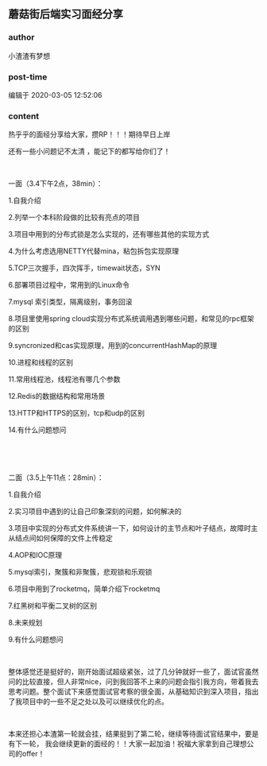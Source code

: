 ## 蘑菇街后端实习面经分享
### author 
小渣渣有梦想
### post-time 

编辑于  2020-03-05 12:52:06
### content 
<div class="post-topic-des nc-post-content">
 <p>
  热乎乎的面经分享给大家，攒RP！！！期待早日上岸
 </p>
 <p>
  还有一些小问题记不太清 ，能记下的都写给你们了！
 </p>
 <p>
  <br/>
 </p>
 <p>
  一面（3.4下午2点，38min）：
 </p>
 <p>
  1.自我介绍
 </p>
 <p>
  2.列举一个本科阶段做的比较有亮点的项目
 </p>
 <p>
  3.项目中用到的分布式锁是怎么实现的，还有哪些其他的实现方式
 </p>
 <p>
  4.为什么考虑选用NETTY代替mina，粘包拆包实现原理
 </p>
 <p>
  5.TCP三次握手，四次挥手，timewait状态，SYN
 </p>
 <p>
  6.部署项目过程中，常用到的Linux命令
 </p>
 <p>
  7.mysql 索引类型，隔离级别，事务回滚
 </p>
 <p>
  8.项目里使用spring cloud实现分布式系统调用遇到哪些问题，和常见的rpc框架的区别
 </p>
 <p>
  9.syncronized和cas实现原理，用到的concurrentHashMap的原理
 </p>
 <p>
  10.进程和线程的区别
 </p>
 <p>
  11.常用线程池，线程池有哪几个参数
 </p>
 <p>
  12.Redis的数据结构和常用场景
 </p>
 <p>
  13.HTTP和HTTPS的区别，tcp和udp的区别
 </p>
 <p>
  14.有什么问题想问
 </p>
 <p>
  <br/>
 </p>
 <p>
  <br/>
 </p>
 <p>
  二面（3.5上午11点：28min）：
 </p>
 <p>
  1.自我介绍
 </p>
 <p>
  2.实习项目中遇到的让自己印象深刻的问题，如何解决的
 </p>
 <p>
  3.项目中实现的分布式文件系统讲一下，如何设计的主节点和叶子结点，故障时主从结点间如何保障的文件上传稳定
 </p>
 <p>
  4.AOP和IOC原理
 </p>
 <p>
  5.mysql索引，聚簇和非聚簇，悲观锁和乐观锁
 </p>
 <p>
  6.项目中用到了rocketmq，简单介绍下rocketmq
 </p>
 <p>
  7.红黑树和平衡二叉树的区别
 </p>
 <p>
  8.未来规划
 </p>
 <p>
  9.有什么问题想问
 </p>
 <p>
  <br/>
 </p>
 <p>
  整体感觉还是挺好的，刚开始面试超级紧张，过了几分钟就好一些了，面试官虽然问的比较直接，但人非常nice，问到我回答不上来的问题会指引我方向，带着我去思考问题。整个面试下来感觉面试官考察的很全面，从基础知识到深入项目，指出了我项目中的一些不足之处以及可以继续优化的点。
 </p>
 <p>
  <br/>
 </p>
 <p>
  本来还担心本渣第一轮就会挂，结果挺到了第二轮，继续等待面试官结果中，要是有下一轮， 我会继续更新的面经的！！大家一起加油！祝福大家拿到自己理想公司的offer！
 </p>
</div>
